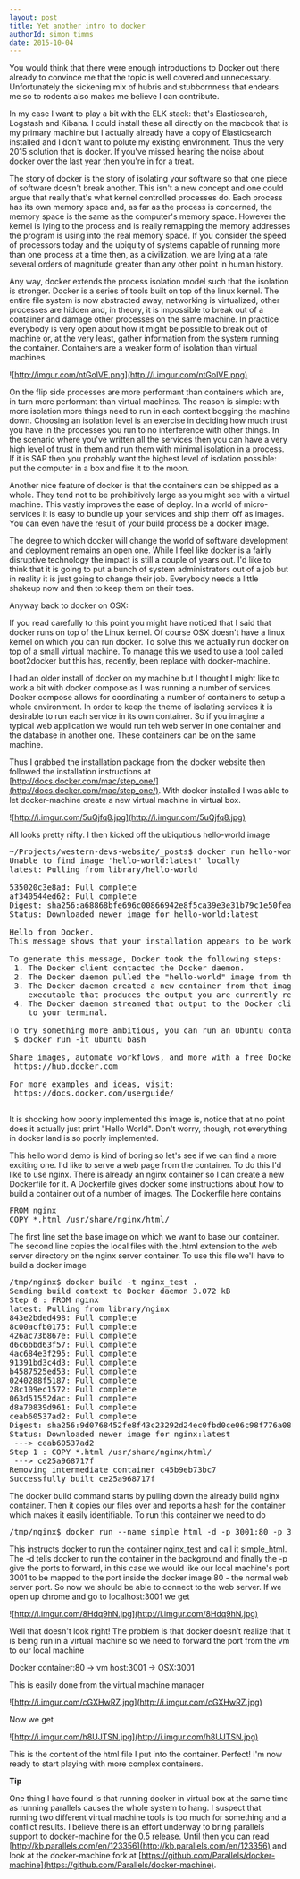 ```yaml
---
layout: post
title: Yet another intro to docker
authorId: simon_timms
date: 2015-10-04
---
```

You would think that there were enough introductions to Docker out there already to convince me that the topic is well covered and unnecessary. Unfortunately the sickening mix of hubris and stubbornness that endears me so to rodents also makes me believe I can contribute. 

In my case I want to play a bit with the ELK stack: that's Elasticsearch, Logstash and Kibana. I could install these all directly on the macbook that is my primary machine but I actually already have a copy of Elasticsearch installed and I don't want to polute my existing environment. Thus the very 2015 solution that is docker. If you've missed hearing the noise about docker over the last year then you're in for a treat. 

The story of docker is the story of isolating your software so that one piece of software doesn't break another. This isn't a new concept and one could argue that really that's what kernel controlled processes do. Each process has its own memory space and, as far as the process is concerned, the memory space is the same as the computer's memory space. However the kernel is lying to the process and is really remapping the memory addresses the program is using into the real memory space. If you consider the speed of processors today and the ubiquity of systems capable of running more than one process at a time then, as a civilization, we are lying at a rate several orders of magnitude greater than any other point in human history. 

Any way, docker extends the process isolation model such that the isolation is stronger. Docker is a series of tools built on top of the linux kernel. The entire file system is now abstracted away, networking is virtualized, other processes are hidden and, in theory, it is impossible to break out of a container and damage other processes on the same machine. In practice everybody is very open about how it might be possible to break out of machine or, at the very least, gather information from the system running the container. Containers are a weaker form of isolation than virtual machines.

![http://imgur.com/ntGolVE.png](http://i.imgur.com/ntGolVE.png)

On the flip side processes are more performant than containers which are, in turn more performant than virtual machines. The reason is simple: with more isolation more things need to run in each context bogging the machine down. Choosing an isolation level is an exercise in deciding how much trust you have in the processes you run to no interference with other things. In the scenario where you've written all the services then you can have a very high level of trust in them and run them with minimal isolation in a process. If it is SAP then you probably want the highest level of isolation possible:  put the computer in a box and fire it to the moon. 

Another nice feature of docker is that the containers can be shipped as a whole. They tend not to be prohibitively large as you might see with a virtual machine. This vastly improves the ease of deploy. In a world of micro-services it is easy to bundle up your services and ship them off as images. You can even have the result of your build process be a docker image. 

The degree to which docker will change the world of software development and deployment remains an open one. While I feel like docker is a fairly disruptive technology the impact is still a couple of years out. I'd like to think that it is going to put a bunch of system administrators out of a job but in reality it is just going to change their job. Everybody needs a little shakeup now and then to keep them on their toes. 

Anyway back to docker on OSX:

If you read carefully to this point you might have noticed that I said that docker runs on top of the Linux kernel. Of course OSX doesn't have a linux kernel on which you can run docker. To solve this we actually run docker on top of a small virtual machine. To manage this we used to use a tool called boot2docker but this has, recently, been replace with docker-machine. 

I had an older install of docker on my machine but I thought I might like to work a bit with docker compose as I was running a number of services.  Docker compose allows for coordinating a number of containers to setup a whole environment. In order to keep the theme of isolating services it is desirable to run each service in its own container. So if you imagine a typical web application we would run teh web server in one container and the database in another one. These containers can be on the same machine.  

Thus I grabbed the installation package from the docker website then followed the installation instructions at [http://docs.docker.com/mac/step_one/](http://docs.docker.com/mac/step_one/). With docker installed I was able to let docker-machine create a new virtual machine in virtual box. 

![http://i.imgur.com/5uQjfq8.jpg](http://i.imgur.com/5uQjfq8.jpg)

All looks pretty nifty. I then kicked off the ubiqutious hello-world image

<pre>~/Projects/western-devs-website/_posts$ docker run hello-world
Unable to find image 'hello-world:latest' locally
latest: Pulling from library/hello-world

535020c3e8ad: Pull complete 
af340544ed62: Pull complete 
Digest: sha256:a68868bfe696c00866942e8f5ca39e3e31b79c1e50feaee4ce5e28df2f051d5c
Status: Downloaded newer image for hello-world:latest

Hello from Docker.
This message shows that your installation appears to be working correctly.

To generate this message, Docker took the following steps:
 1. The Docker client contacted the Docker daemon.
 2. The Docker daemon pulled the "hello-world" image from the Docker Hub.
 3. The Docker daemon created a new container from that image which runs the
    executable that produces the output you are currently reading.
 4. The Docker daemon streamed that output to the Docker client, which sent it
    to your terminal.

To try something more ambitious, you can run an Ubuntu container with:
 $ docker run -it ubuntu bash

Share images, automate workflows, and more with a free Docker Hub account:
 https://hub.docker.com

For more examples and ideas, visit:
 https://docs.docker.com/userguide/
 </pre>

It is shocking how poorly implemented this image is, notice that at no point does it actually just print "Hello World". Don't worry, though, not everything in docker land is so poorly implemented. 

This hello world demo is kind of boring so let's see if we can find a more exciting one. I'd like to serve a web page from the container. To do this I'd like to use nginx. There is already an nginx container so I can create a new Dockerfile for it. A Dockerfile gives docker some instructions about how to build a container out of a number of images. The Dockerfile here contains 

<pre>
FROM nginx
COPY *.html /usr/share/nginx/html/
</pre>

The first line set the base image on which we want to base our container. The second line copies the local files with the .html extension to the web server directory on the nginx server container. To use this file we'll have to build a docker image

<pre>
/tmp/nginx$ docker build -t nginx_test .
Sending build context to Docker daemon 3.072 kB
Step 0 : FROM nginx
latest: Pulling from library/nginx
843e2bded498: Pull complete 
8c00acfb0175: Pull complete 
426ac73b867e: Pull complete 
d6c6bbd63f57: Pull complete 
4ac684e3f295: Pull complete 
91391bd3c4d3: Pull complete 
b4587525ed53: Pull complete 
0240288f5187: Pull complete 
28c109ec1572: Pull complete 
063d51552dac: Pull complete 
d8a70839d961: Pull complete 
ceab60537ad2: Pull complete 
Digest: sha256:9d0768452fe8f43c23292d24ec0fbd0ce06c98f776a084623d62ee12c4b7d58c
Status: Downloaded newer image for nginx:latest
 ---> ceab60537ad2
Step 1 : COPY *.html /usr/share/nginx/html/
 ---> ce25a968717f
Removing intermediate container c45b9eb73bc7
Successfully built ce25a968717f
</pre>

The docker build command starts by pulling down the already build nginx container. Then it copies our files over and reports a hash for the container which makes it easily identifiable. To run this container we need to do

<pre>
/tmp/nginx$ docker run --name simple_html -d -p 3001:80 -p 3002:443 nginx_test
</pre>

This instructs docker to run the container nginx_test and call it simple_html. The -d tells docker to run the container in the background and finally the -p give the ports to forward, in this case we would like our local machine's port 3001 to be mapped to the port inside the docker image 80 - the normal web server port. So now we should be able to connect to the web server. If we open up chrome and go to localhost:3001 we get 

![http://i.imgur.com/8Hdq9hN.jpg](http://i.imgur.com/8Hdq9hN.jpg)

Well that doesn't look right! The problem is that docker doesn’t realize that it is being run in a virtual machine so we need to forward the port from the vm to our local machine

  Docker container:80 -> vm host:3001 -> OSX:3001

This is easily done from the virtual machine manager 

![http://i.imgur.com/cGXHwRZ.jpg](http://i.imgur.com/cGXHwRZ.jpg)

Now we get 

![http://i.imgur.com/h8UJTSN.jpg](http://i.imgur.com/h8UJTSN.jpg)

This is the content of the html file I put into the container. Perfect! I'm now ready to start playing with more complex containers. 

**Tip**

One thing I have found is that running docker in virtual box at the same time as running parallels causes the whole system to hang. I suspect that running two different virtual machine tools is too much for something and a conflict results. I believe there is an effort underway to bring parallels support to docker-machine for the 0.5 release. Until then you can read [http://kb.parallels.com/en/123356](http://kb.parallels.com/en/123356) and look at the docker-machine fork at [https://github.com/Parallels/docker-machine](https://github.com/Parallels/docker-machine).

